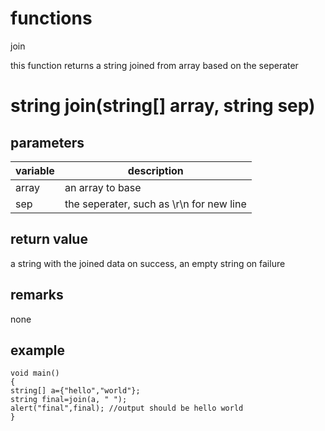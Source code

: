 # functions

join

  


this function returns a string joined from array based on the seperater

# string join(string[] array, string sep)

## parameters

variable| description  
---|---  
array | an array to base  
sep | the seperater, such as \r\n for new line  
  
## return value

a string with the joined data on success, an empty string on failure

## remarks

none

## example
    
    
    void main()
    {
    string[] a={"hello","world"};
    string final=join(a, " ");
    alert("final",final); //output should be hello world
    }
    
